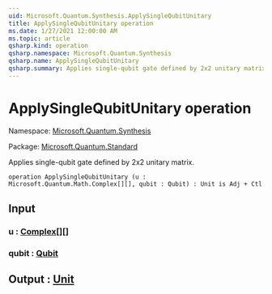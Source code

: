 ```yaml
---
uid: Microsoft.Quantum.Synthesis.ApplySingleQubitUnitary
title: ApplySingleQubitUnitary operation
ms.date: 1/27/2021 12:00:00 AM
ms.topic: article
qsharp.kind: operation
qsharp.namespace: Microsoft.Quantum.Synthesis
qsharp.name: ApplySingleQubitUnitary
qsharp.summary: Applies single-qubit gate defined by 2x2 unitary matrix.
---
```


# ApplySingleQubitUnitary operation

Namespace: [Microsoft.Quantum.Synthesis](xref:Microsoft.Quantum.Synthesis)

Package: [Microsoft.Quantum.Standard](https://nuget.org/packages/Microsoft.Quantum.Standard)


Applies single-qubit gate defined by 2x2 unitary matrix.

```qsharp
operation ApplySingleQubitUnitary (u : Microsoft.Quantum.Math.Complex[][], qubit : Qubit) : Unit is Adj + Ctl
```


## Input

### u : [Complex](xref:Microsoft.Quantum.Math.Complex)[][]




### qubit : [Qubit](xref:microsoft.quantum.lang-ref.qubit)





## Output : [Unit](xref:microsoft.quantum.lang-ref.unit)

